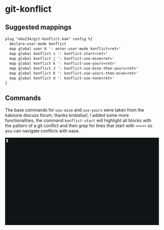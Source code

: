 # git-konflict


## Suggested mappings

``` kak
plug "eko234/git-konflict.kak" config %{
  declare-user-mode konflict
  map global user K ': enter-user-mode konflict<ret>'
  map global konflict s ': konflict-start<ret>'
  map global konflict j ': konflict-use-mine<ret>'
  map global konflict k ': konflict-use-yours<ret>'
  map global konflict J ': konflict-use-mine-then-yours<ret>'
  map global konflict K ': konflict-use-yours-then-mine<ret>'
  map global konflict d ': konflict-use-none<ret>'
}
```


## Commands

The base commands for `use-mine` and `use-yours` were
taken from the kakoune discuss forum, thanks krobelus!,
I added some more functionalities, the command `konflict-start`
will highlight all blocks with the pattern of a git conflict
and then grep for lines that start with `<<<<<` so you can
navigate conflicts with ease.

![theme image](https://github.com/eko234/git-konflict.kak/blob/main/konflict.gif)

